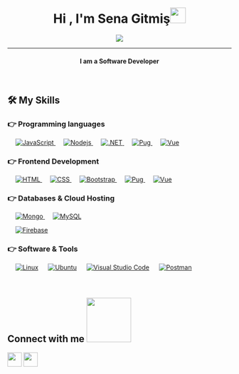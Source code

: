 
<h1 align="center">Hi , I'm Sena Gitmiş<img src="https://media.giphy.com/media/hvRJCLFzcasrR4ia7z/giphy.gif" width="35"></h1>
<p align="center">
  <a href="https://github.com/DenverCoder1/readme-typing-svg"><img src="https://readme-typing-svg.herokuapp.com?lines=Software+Engineer;Web+Developer;&center=true&width=500&height=50"></a>
</p>
<hr/>
<h4 align="center">I am a Software Developer</h4>
<br>

## 🛠️ My Skills

### 👉 Programming languages

<p align="left"> 
  &emsp;
  <a href="https://img.shields.io/en-US/docs/Web/JavaScript" target="_blank"> 
     <img alt="JavaScript" src="https://img.shields.io/badge/javascript-%23323330.svg?style=for-the-badge&logo=javascript&logoColor=%23F7DF1E">
   </a>
  &emsp;
  <a href="https://nodejs.org/en/" target="_blank"> 
    <img alt="Nodejs" src="https://img.shields.io/badge/node.js-6DA55F?style=for-the-badge&logo=node.js&logoColor=white">
  </a>
  &emsp;
    <a href="https://dotnet.microsoft.com/en-us/learntocode" target="_blank"> 
     <img alt=".NET" src="https://img.shields.io/badge/.NET-5C2D91?style=for-the-badge&logo=.net&logoColor=white">
   </a>
  &emsp;
   <a href="https://pugjs.org/api/getting-started.html" target="_blank">
    <img alt="Pug" src="https://img.shields.io/badge/Pug-FFF?style=for-the-badge&logo=pug&logoColor=A86454">
  </a>
  &emsp;
  <a href="">
    <img alt="Vue" src="https://img.shields.io/badge/vuejs-%2335495e.svg?style=for-the-badge&logo=vuedotjs&logoColor=%234FC08D"/>
  </a>
</p>

### 👉 Frontend Development
<p align="left"> 
  &emsp; 
  <a href="https://www.w3.org/html/" target="_blank"> 
   <img alt="HTML" src="https://img.shields.io/badge/html5-%23E34F26.svg?style=for-the-badge&logo=html5&logoColor=white">
  </a>   
  &emsp;
  <a href="https://www.w3schools.com/css/" target="_blank">
    <img alt="CSS" src="https://img.shields.io/badge/css3-%231572B6.svg?style=for-the-badge&logo=css3&logoColor=white">
  </a> 
   &emsp;
  <a href="https://getbootstrap.com" target="_blank"> 
    <img alt="Bootstrap" src="https://img.shields.io/badge/bootstrap-%23563D7C.svg?style=for-the-badge&logo=bootstrap&logoColor=white"/>
  </a>
    &emsp;
   <a href="https://pugjs.org/api/getting-started.html" target="_blank">
    <img alt="Pug" src="https://img.shields.io/badge/Pug-FFF?style=for-the-badge&logo=pug&logoColor=A86454">
  </a>
    &emsp;
  <a href="">
    <img alt="Vue" src="https://img.shields.io/badge/vuejs-%2335495e.svg?style=for-the-badge&logo=vuedotjs&logoColor=%234FC08D"/>
  </a>
</p>

### 👉 Databases & Cloud Hosting
<p align="left">
  &emsp;
  <a href="https://mongodb.com"  target="_blank">
    <img alt="Mongo" src="https://img.shields.io/badge/MongoDB-%234ea94b.svg?style=for-the-badge&logo=mongodb&logoColor=white"/>
  </a>
  &emsp;
    <a href="https://www.mysql.com/"  target="_blank"><img alt="MySQL" src="https://img.shields.io/badge/mysql-%2300f.svg?style=for-the-badge&logo=mysql&logoColor=white"></a>
  
  &emsp;
    <a href="https://firebase.google.com/"  target="_blank"><img alt="Firebase" src ="https://img.shields.io/badge/firebase-%23039BE5.svg?style=for-the-badge&logo=firebase"></a>
   &emsp;
 </p>
 
 ### 👉 Software & Tools
 
<p>
  &emsp;
    <a href="#"><img alt="Linux" src="https://img.shields.io/badge/Linux-FCC624?style=for-the-badge&logo=linux&logoColor=black"></a>
  &emsp;
    <a href="#"><img alt="Ubuntu" src="https://img.shields.io/badge/Ubuntu-E95420?style=for-the-badge&logo=ubuntu&logoColor=white)"></a>
  &emsp;
    <a href="#"><img alt="Visual Studio Code" src="https://img.shields.io/badge/Visual%20Studio%20Code-0078d7.svg?style=for-the-badge&logo=visual-studio-code&logoColor=white"></a>
  &emsp;
   <a href="#"><img alt="Postman" src="https://img.shields.io/badge/Postman-FF6C37?style=for-the-badge&logo=postman&logoColor=white"></a>
  &emsp;
</p>

<br/>

<h2> Connect with me <img src='https://raw.githubusercontent.com/ShahriarShafin/ShahriarShafin/main/Assets/handshake.gif' width="100px"> </h2>
<a href = 'https://www.linkedin.com/in/senagtms'> <img width = '32px' align= 'center' src="https://img.icons8.com/nolan/96/linkedin.png"/></a> 
<a href = 'https://www.github.com/senagtms'> <img width = '32px' align= 'center' src="https://img.icons8.com/nolan/96/github.png"/></a>
  
<br>

<!---
senagtms/senagtms is a ✨ special ✨ repository because its `README.md` (this file) appears on your GitHub profile.
You can click the Preview link to take a look at your changes.
--->
